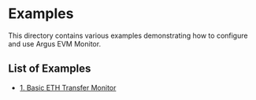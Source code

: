 # Examples

This directory contains various examples demonstrating how to configure and use Argus EVM Monitor.

## List of Examples

- [1. Basic ETH Transfer Monitor](./1_basic_eth_transfer/README.md)
